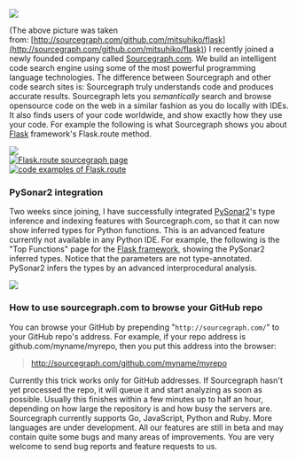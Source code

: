  [<div class="image2-inset"><picture><source type="image/webp" srcset="https://substackcdn.com/image/fetch/w_424,c_limit,f_webp,q_auto:good,fl_progressive:steep/https%3A%2F%2Fbucketeer-e05bbc84-baa3-437e-9518-adb32be77984.s3.amazonaws.com%2Fpublic%2Fimages%2F01ff6607-60b5-4bf2-a849-16970fb9823e_400x162.png 424w, https://substackcdn.com/image/fetch/w_848,c_limit,f_webp,q_auto:good,fl_progressive:steep/https%3A%2F%2Fbucketeer-e05bbc84-baa3-437e-9518-adb32be77984.s3.amazonaws.com%2Fpublic%2Fimages%2F01ff6607-60b5-4bf2-a849-16970fb9823e_400x162.png 848w, https://substackcdn.com/image/fetch/w_1272,c_limit,f_webp,q_auto:good,fl_progressive:steep/https%3A%2F%2Fbucketeer-e05bbc84-baa3-437e-9518-adb32be77984.s3.amazonaws.com%2Fpublic%2Fimages%2F01ff6607-60b5-4bf2-a849-16970fb9823e_400x162.png 1272w, https://substackcdn.com/image/fetch/w_1456,c_limit,f_webp,q_auto:good,fl_progressive:steep/https%3A%2F%2Fbucketeer-e05bbc84-baa3-437e-9518-adb32be77984.s3.amazonaws.com%2Fpublic%2Fimages%2F01ff6607-60b5-4bf2-a849-16970fb9823e_400x162.png 1456w" sizes="100vw">![](https://substackcdn.com/image/fetch/w_1456,c_limit,f_auto,q_auto:good,fl_progressive:steep/https%3A%2F%2Fbucketeer-e05bbc84-baa3-437e-9518-adb32be77984.s3.amazonaws.com%2Fpublic%2Fimages%2F01ff6607-60b5-4bf2-a849-16970fb9823e_400x162.png)</picture></div>](https://substackcdn.com/image/fetch/f_auto,q_auto:good,fl_progressive:steep/https%3A%2F%2Fbucketeer-e05bbc84-baa3-437e-9518-adb32be77984.s3.amazonaws.com%2Fpublic%2Fimages%2F01ff6607-60b5-4bf2-a849-16970fb9823e_400x162.png) 

<span>(The above picture was taken from: </span>[http://sourcegraph.com/github.com/mitsuhiko/flask](http://sourcegraph.com/github.com/mitsuhiko/flask)<span>) I recently joined a newly founded company called</span> [Sourcegraph.com](http://www.sourcegraph.com)<span>. We build an intelligent code search engine using some of the most powerful programming language technologies. The difference between Sourcegraph and other code search sites is: Sourcegraph truly understands code and produces accurate results. Sourcegraph lets you</span> _semantically_ <span>search and browse opensource code on the web in a similar fashion as you do locally with IDEs. It also finds users of your code worldwide, and show exactly how they use your code. For example the following is what Sourcegraph shows you about</span> [Flask](http://sourcegraph.com/github.com/mitsuhiko/flask)<span> framework's Flask.route method.</span>

 [<div class="image2-inset"><picture><source type="image/webp" srcset="https://substackcdn.com/image/fetch/w_424,c_limit,f_webp,q_auto:good,fl_progressive:steep/https%3A%2F%2Fbucketeer-e05bbc84-baa3-437e-9518-adb32be77984.s3.amazonaws.com%2Fpublic%2Fimages%2F097f00b8-5aca-44ef-9f49-dd01e1c69448_500x38.png 424w, https://substackcdn.com/image/fetch/w_848,c_limit,f_webp,q_auto:good,fl_progressive:steep/https%3A%2F%2Fbucketeer-e05bbc84-baa3-437e-9518-adb32be77984.s3.amazonaws.com%2Fpublic%2Fimages%2F097f00b8-5aca-44ef-9f49-dd01e1c69448_500x38.png 848w, https://substackcdn.com/image/fetch/w_1272,c_limit,f_webp,q_auto:good,fl_progressive:steep/https%3A%2F%2Fbucketeer-e05bbc84-baa3-437e-9518-adb32be77984.s3.amazonaws.com%2Fpublic%2Fimages%2F097f00b8-5aca-44ef-9f49-dd01e1c69448_500x38.png 1272w, https://substackcdn.com/image/fetch/w_1456,c_limit,f_webp,q_auto:good,fl_progressive:steep/https%3A%2F%2Fbucketeer-e05bbc84-baa3-437e-9518-adb32be77984.s3.amazonaws.com%2Fpublic%2Fimages%2F097f00b8-5aca-44ef-9f49-dd01e1c69448_500x38.png 1456w" sizes="100vw">![](https://substackcdn.com/image/fetch/w_1456,c_limit,f_auto,q_auto:good,fl_progressive:steep/https%3A%2F%2Fbucketeer-e05bbc84-baa3-437e-9518-adb32be77984.s3.amazonaws.com%2Fpublic%2Fimages%2F097f00b8-5aca-44ef-9f49-dd01e1c69448_500x38.png)</picture></div>](https://substackcdn.com/image/fetch/f_auto,q_auto:good,fl_progressive:steep/https%3A%2F%2Fbucketeer-e05bbc84-baa3-437e-9518-adb32be77984.s3.amazonaws.com%2Fpublic%2Fimages%2F097f00b8-5aca-44ef-9f49-dd01e1c69448_500x38.png)  [<div class="image2-inset"><picture><source type="image/webp" srcset="https://substackcdn.com/image/fetch/w_424,c_limit,f_webp,q_auto:good,fl_progressive:steep/https%3A%2F%2Fbucketeer-e05bbc84-baa3-437e-9518-adb32be77984.s3.amazonaws.com%2Fpublic%2Fimages%2Fe3cc6b47-bd4a-4253-a599-f22b59116f4a_500x166.png 424w, https://substackcdn.com/image/fetch/w_848,c_limit,f_webp,q_auto:good,fl_progressive:steep/https%3A%2F%2Fbucketeer-e05bbc84-baa3-437e-9518-adb32be77984.s3.amazonaws.com%2Fpublic%2Fimages%2Fe3cc6b47-bd4a-4253-a599-f22b59116f4a_500x166.png 848w, https://substackcdn.com/image/fetch/w_1272,c_limit,f_webp,q_auto:good,fl_progressive:steep/https%3A%2F%2Fbucketeer-e05bbc84-baa3-437e-9518-adb32be77984.s3.amazonaws.com%2Fpublic%2Fimages%2Fe3cc6b47-bd4a-4253-a599-f22b59116f4a_500x166.png 1272w, https://substackcdn.com/image/fetch/w_1456,c_limit,f_webp,q_auto:good,fl_progressive:steep/https%3A%2F%2Fbucketeer-e05bbc84-baa3-437e-9518-adb32be77984.s3.amazonaws.com%2Fpublic%2Fimages%2Fe3cc6b47-bd4a-4253-a599-f22b59116f4a_500x166.png 1456w" sizes="100vw">![Flask.route sourcegraph page](https://substackcdn.com/image/fetch/w_1456,c_limit,f_auto,q_auto:good,fl_progressive:steep/https%3A%2F%2Fbucketeer-e05bbc84-baa3-437e-9518-adb32be77984.s3.amazonaws.com%2Fpublic%2Fimages%2Fe3cc6b47-bd4a-4253-a599-f22b59116f4a_500x166.png "Flask.route sourcegraph page")</picture></div>](https://substackcdn.com/image/fetch/f_auto,q_auto:good,fl_progressive:steep/https%3A%2F%2Fbucketeer-e05bbc84-baa3-437e-9518-adb32be77984.s3.amazonaws.com%2Fpublic%2Fimages%2Fe3cc6b47-bd4a-4253-a599-f22b59116f4a_500x166.png)  [<div class="image2-inset"><picture><source type="image/webp" srcset="https://substackcdn.com/image/fetch/w_424,c_limit,f_webp,q_auto:good,fl_progressive:steep/https%3A%2F%2Fbucketeer-e05bbc84-baa3-437e-9518-adb32be77984.s3.amazonaws.com%2Fpublic%2Fimages%2F4d571736-2e07-46f9-b86c-b809ebb3ca3c_300x279.png 424w, https://substackcdn.com/image/fetch/w_848,c_limit,f_webp,q_auto:good,fl_progressive:steep/https%3A%2F%2Fbucketeer-e05bbc84-baa3-437e-9518-adb32be77984.s3.amazonaws.com%2Fpublic%2Fimages%2F4d571736-2e07-46f9-b86c-b809ebb3ca3c_300x279.png 848w, https://substackcdn.com/image/fetch/w_1272,c_limit,f_webp,q_auto:good,fl_progressive:steep/https%3A%2F%2Fbucketeer-e05bbc84-baa3-437e-9518-adb32be77984.s3.amazonaws.com%2Fpublic%2Fimages%2F4d571736-2e07-46f9-b86c-b809ebb3ca3c_300x279.png 1272w, https://substackcdn.com/image/fetch/w_1456,c_limit,f_webp,q_auto:good,fl_progressive:steep/https%3A%2F%2Fbucketeer-e05bbc84-baa3-437e-9518-adb32be77984.s3.amazonaws.com%2Fpublic%2Fimages%2F4d571736-2e07-46f9-b86c-b809ebb3ca3c_300x279.png 1456w" sizes="100vw">![code examples of Flask.route](https://substackcdn.com/image/fetch/w_1456,c_limit,f_auto,q_auto:good,fl_progressive:steep/https%3A%2F%2Fbucketeer-e05bbc84-baa3-437e-9518-adb32be77984.s3.amazonaws.com%2Fpublic%2Fimages%2F4d571736-2e07-46f9-b86c-b809ebb3ca3c_300x279.png "code examples of Flask.route")</picture></div>](https://substackcdn.com/image/fetch/f_auto,q_auto:good,fl_progressive:steep/https%3A%2F%2Fbucketeer-e05bbc84-baa3-437e-9518-adb32be77984.s3.amazonaws.com%2Fpublic%2Fimages%2F4d571736-2e07-46f9-b86c-b809ebb3ca3c_300x279.png) 

### PySonar2 integration

<span>Two weeks since joining, I have successfully integrated</span> [PySonar2](http://github.com/yinwang0/pysonar2)<span>'s type inference and indexing features with Sourcegraph.com, so that it can now show inferred types for Python functions. This is an advanced feature currently not available in any Python IDE. For example, the following is the "Top Functions" page for the</span> [Flask framework](http://flask.pocoo.org)<span>, showing the PySonar2 inferred types. Notice that the parameters are not type-annotated. PySonar2 infers the types by an advanced interprocedural analysis.</span>

 [<div class="image2-inset"><picture><source type="image/webp" srcset="https://substackcdn.com/image/fetch/w_424,c_limit,f_webp,q_auto:good,fl_progressive:steep/https%3A%2F%2Fbucketeer-e05bbc84-baa3-437e-9518-adb32be77984.s3.amazonaws.com%2Fpublic%2Fimages%2Fd863698a-1fbe-4e9f-b037-c21d07cb2999_300x240.png 424w, https://substackcdn.com/image/fetch/w_848,c_limit,f_webp,q_auto:good,fl_progressive:steep/https%3A%2F%2Fbucketeer-e05bbc84-baa3-437e-9518-adb32be77984.s3.amazonaws.com%2Fpublic%2Fimages%2Fd863698a-1fbe-4e9f-b037-c21d07cb2999_300x240.png 848w, https://substackcdn.com/image/fetch/w_1272,c_limit,f_webp,q_auto:good,fl_progressive:steep/https%3A%2F%2Fbucketeer-e05bbc84-baa3-437e-9518-adb32be77984.s3.amazonaws.com%2Fpublic%2Fimages%2Fd863698a-1fbe-4e9f-b037-c21d07cb2999_300x240.png 1272w, https://substackcdn.com/image/fetch/w_1456,c_limit,f_webp,q_auto:good,fl_progressive:steep/https%3A%2F%2Fbucketeer-e05bbc84-baa3-437e-9518-adb32be77984.s3.amazonaws.com%2Fpublic%2Fimages%2Fd863698a-1fbe-4e9f-b037-c21d07cb2999_300x240.png 1456w" sizes="100vw">![](https://substackcdn.com/image/fetch/w_1456,c_limit,f_auto,q_auto:good,fl_progressive:steep/https%3A%2F%2Fbucketeer-e05bbc84-baa3-437e-9518-adb32be77984.s3.amazonaws.com%2Fpublic%2Fimages%2Fd863698a-1fbe-4e9f-b037-c21d07cb2999_300x240.png)</picture></div>](https://substackcdn.com/image/fetch/f_auto,q_auto:good,fl_progressive:steep/https%3A%2F%2Fbucketeer-e05bbc84-baa3-437e-9518-adb32be77984.s3.amazonaws.com%2Fpublic%2Fimages%2Fd863698a-1fbe-4e9f-b037-c21d07cb2999_300x240.png) 

### How to use sourcegraph.com to browse your GitHub repo

<span>You can browse your GitHub by prepending "</span>`http://sourcegraph.com/`<span>" to your GitHub repo's address. For example, if your repo address is github.com/myname/myrepo, then you put this address into the browser:</span>

> http://sourcegraph.com/github.com/myname/myrepo

Currently this trick works only for GitHub addresses. If Sourcegraph hasn't yet processed the repo, it will queue it and start analyzing as soon as possible. Usually this finishes within a few minutes up to half an hour, depending on how large the repository is and how busy the servers are. Sourcegraph currently supports Go, JavaScript, Python and Ruby. More languages are under development. All our features are still in beta and may contain quite some bugs and many areas of improvements. You are very welcome to send bug reports and feature requests to us.
